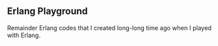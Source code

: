 Erlang Playground
---

Remainder Erlang codes that I created long-long time ago when I played with Erlang.
